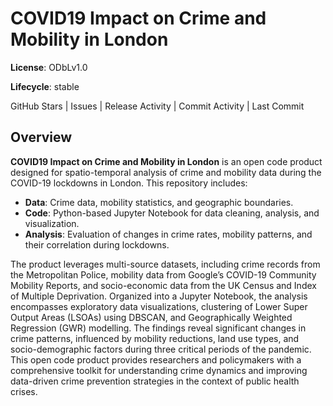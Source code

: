 # COVID19 Impact on Crime and Mobility in London  
**License**: ODbLv1.0  

**Lifecycle**: stable  

GitHub Stars | Issues | Release Activity | Commit Activity | Last Commit  

## **Overview**  
**COVID19 Impact on Crime and Mobility in London** is an open code product designed for spatio-temporal analysis of crime and mobility data during the COVID-19 lockdowns in London. This repository includes:  
- **Data**: Crime data, mobility statistics, and geographic boundaries.  
- **Code**: Python-based Jupyter Notebook for data cleaning, analysis, and visualization.  
- **Analysis**: Evaluation of changes in crime rates, mobility patterns, and their correlation during lockdowns.  

The product leverages multi-source datasets, including crime records from the Metropolitan Police, mobility data from Google’s COVID-19 Community Mobility Reports, and socio-economic data from the UK Census and Index of Multiple Deprivation. Organized into a Jupyter Notebook, the analysis encompasses exploratory data visualizations, clustering of Lower Super Output Areas (LSOAs) using DBSCAN, and Geographically Weighted Regression (GWR) modelling. The findings reveal significant changes in crime patterns, influenced by mobility reductions, land use types, and socio-demographic factors during three critical periods of the pandemic. This open code product provides researchers and policymakers with a comprehensive toolkit for understanding crime dynamics and improving data-driven crime prevention strategies in the context of public health crises.
